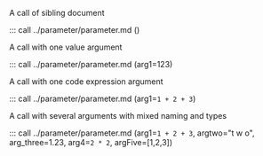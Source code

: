 A call of sibling document

::: call ../parameter/parameter.md ()

A call with one value argument

::: call ../parameter/parameter.md (arg1=123)

A call with one code expression argument

::: call ../parameter/parameter.md (arg1=`1 + 2 + 3`)

A call with several arguments with mixed naming and types

::: call ../parameter/parameter.md (arg1=`1 + 2 + 3`, argtwo="t w o", arg_three=1.23, arg4=`2 * 2`, argFive=[1,2,3])
